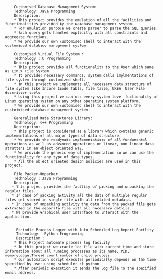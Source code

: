         Customised Database Management System:
        Technology: Java Programming
        Description: 
        * This project provides the emulation of all the facilities and functionalities provided by the Database Management System. 
        * For emulation purpose we create parser to parse the SQL queries.
        * Each query gets handled explicitly with all constraints and aggregate functions.
        * We provide our own customised shell to interact with the customised database management system
  
        Customised Virtual File System :
        Technology : C Programming
        Description :
        * This project provides all functionality to the User which same as Linux File System.
        * It provides necessary commands, system calls implmentations of file system through customized shell.
        * In this project we implements all necessary data structure of file system like Incore Inode Table, file table, UREA, User File descriptor table.
        * Using this project we can use every system level fuctionality of Linux operating system on any other operating system platform.
        * We provide our own customised shell to interact with the custoimised database management system.
    
        Generalised Data Structures Library:
        Technology: C++ Programming 
        Description:
        * This project is considered as a library which contains generic implementations of all major types of data structure.
        * We provide the readymade implementations of all fundamental operations as well as advanced operations on linear, non linear data strutters in an object oriented way.
        * We provide the generic way of implementation so we can use the functionality for any type of data types.
        * All the object oriented design policies are used in this project.
    
        File Packer-Unpacker :
        Technology : Java Programming
        Description :
       * This project provides the facility of packing and unpacking the regular files. 
       * In case of packing activity all the data of multiple regular files get stored in single file with all related metadata.
       * In case of unpacking activity the data from the packed file gets extracted in the separate file with all necessary details.
       * We provide Graphical user interface to interact with the application.


         Periodic Process Logger with Auto Scheduled Log Report Facility
         Technology : Python Programming
         Description :
        * This Project automate process log facility
        * In this project we craete log file with current time and store information about all running processes as its name, PID, memoryusage,Thread count number of child process.
        * Our automation script executes periodically depends on the time specified by user using scheduler of python
        * After periodic execution it sends the log file to the specified email address.
